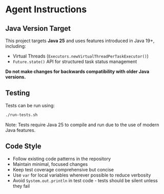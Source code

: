 # Agent Instructions

## Java Version Target

This project targets **Java 25** and uses features introduced in Java 19+, including:

- Virtual Threads (`Executors.newVirtualThreadPerTaskExecutor()`)
- `Future.state()` API for structured task status management

**Do not make changes for backwards compatibility with older Java versions.**

## Testing

Tests can be run using:

```bash
./run-tests.sh
```

Note: Tests require Java 25 to compile and run due to the use of modern Java features.

## Code Style

- Follow existing code patterns in the repository
- Maintain minimal, focused changes
- Keep test coverage comprehensive but concise
- Use `var` for local variables wherever possible to reduce verbosity
- Avoid `System.out.println` in test code - tests should be silent unless they fail
